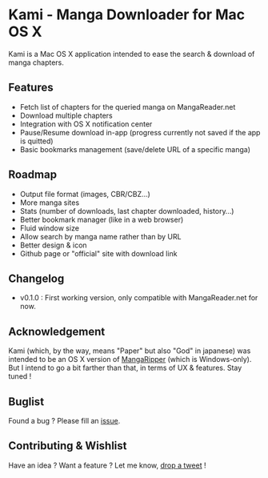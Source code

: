 Kami - Manga Downloader for Mac OS X
==================================

Kami is a Mac OS X application intended to ease the search & download of manga chapters.

## Features
* Fetch list of chapters for the queried manga on MangaReader.net
* Download multiple chapters
* Integration with OS X notification center
* Pause/Resume download in-app (progress currently not saved if the app is quitted)
* Basic bookmarks management (save/delete URL of a specific manga)

## Roadmap
* Output file format (images, CBR/CBZ…)
* More manga sites
* Stats (number of downloads, last chapter downloaded, history…)
* Better bookmark manager (like in a web browser)
* Fluid window size
* Allow search by manga name rather than by URL
* Better design & icon
* Github page or "official" site with download link

## Changelog
* v0.1.0 : First working version, only compatible with MangaReader.net for now.

## Acknowledgement
Kami (which, by the way, means "Paper" but also "God" in japanese) was intended to be an OS X version of [MangaRipper](mangaripper.codeplex.com) (which is Windows-only). But I intend to go a bit farther than that, in terms of UX & features. Stay tuned !

## Buglist

Found a bug ? Please fill an [issue](https://github.com/ayamflow/Kami-MangaDownloader/issues).

## Contributing & Wishlist

Have an idea ? Want a feature ? Let me know, [drop a tweet](http://twitter.com/ayamflow) ! 

